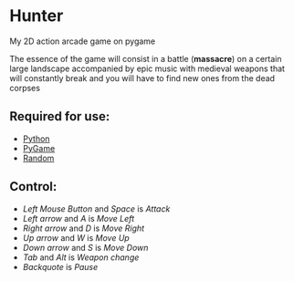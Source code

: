 # Hunter

 My 2D action arcade game on pygame

 The essence of the game will consist in a battle (**massacre**) on a certain large landscape accompanied by epic music with medieval weapons that will constantly break and you will have to find new ones from the dead corpses

 ## Required for use:
  * [Python](https://www.python.org/downloads/)
  * [PyGame](https://pypi.org/project/pygame/)
  * [Random](https://pypi.org/project/random2/)

 ## Control:
 * *Left Mouse Button* and *Space* is *Attack*
 * *Left arrow* and *A* is *Move Left*
 * *Right arrow* and *D* is *Move Right*
 * *Up arrow* and *W* is *Move Up*
 * *Down arrow* and *S* is *Move Down*
 * *Tab* and *Alt* is *Weapon change*
 * *Backquote* is *Pause*

